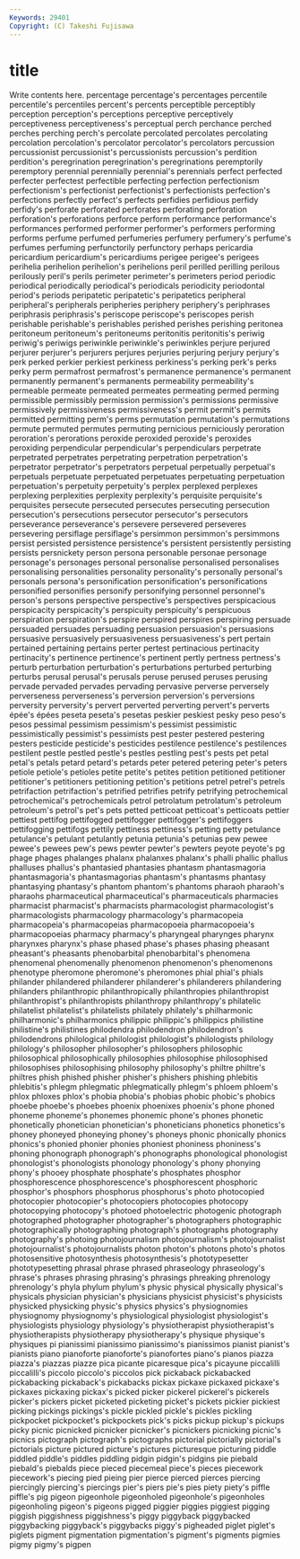 ```yaml
---
Keywords: 29401 
Copyright: (C) Takeshi Fujisawa
---
```


# title

Write contents here.
percentage percentage's percentages percentile percentile's percentiles percent's percents perceptible
perceptibly perception perception's perceptions perceptive perceptively perceptiveness perceptiveness's perceptual perch
perchance perched perches perching perch's percolate percolated percolates percolating percolation
percolation's percolator percolator's percolators percussion percussionist percussionist's percussionists percussion's perdition
perdition's peregrination peregrination's peregrinations peremptorily peremptory perennial perennially perennial's perennials
perfect perfected perfecter perfectest perfectible perfecting perfection perfectionism perfectionism's perfectionist
perfectionist's perfectionists perfection's perfections perfectly perfect's perfects perfidies perfidious perfidy
perfidy's perforate perforated perforates perforating perforation perforation's perforations perforce perform
performance performance's performances performed performer performer's performers performing performs perfume
perfumed perfumeries perfumery perfumery's perfume's perfumes perfuming perfunctorily perfunctory perhaps
pericardia pericardium pericardium's pericardiums perigee perigee's perigees perihelia perihelion perihelion's
perihelions peril perilled perilling perilous perilously peril's perils perimeter perimeter's
perimeters period periodic periodical periodically periodical's periodicals periodicity periodontal period's
periods peripatetic peripatetic's peripatetics peripheral peripheral's peripherals peripheries periphery periphery's
periphrases periphrasis periphrasis's periscope periscope's periscopes perish perishable perishable's perishables
perished perishes perishing peritonea peritoneum peritoneum's peritoneums peritonitis peritonitis's periwig
periwig's periwigs periwinkle periwinkle's periwinkles perjure perjured perjurer perjurer's perjurers
perjures perjuries perjuring perjury perjury's perk perked perkier perkiest perkiness
perkiness's perking perk's perks perky perm permafrost permafrost's permanence permanence's
permanent permanently permanent's permanents permeability permeability's permeable permeate permeated permeates
permeating permed perming permissible permissibly permission permission's permissions permissive permissively
permissiveness permissiveness's permit permit's permits permitted permitting perm's perms permutation
permutation's permutations permute permuted permutes permuting pernicious perniciously peroration peroration's
perorations peroxide peroxided peroxide's peroxides peroxiding perpendicular perpendicular's perpendiculars perpetrate
perpetrated perpetrates perpetrating perpetration perpetration's perpetrator perpetrator's perpetrators perpetual perpetually
perpetual's perpetuals perpetuate perpetuated perpetuates perpetuating perpetuation perpetuation's perpetuity perpetuity's
perplex perplexed perplexes perplexing perplexities perplexity perplexity's perquisite perquisite's perquisites
persecute persecuted persecutes persecuting persecution persecution's persecutions persecutor persecutor's persecutors
perseverance perseverance's persevere persevered perseveres persevering persiflage persiflage's persimmon persimmon's
persimmons persist persisted persistence persistence's persistent persistently persisting persists persnickety
person persona personable personae personage personage's personages personal personalise personalised
personalises personalising personalities personality personality's personally personal's personals persona's personification
personification's personifications personified personifies personify personifying personnel personnel's person's persons
perspective perspective's perspectives perspicacious perspicacity perspicacity's perspicuity perspicuity's perspicuous perspiration
perspiration's perspire perspired perspires perspiring persuade persuaded persuades persuading persuasion
persuasion's persuasions persuasive persuasively persuasiveness persuasiveness's pert pertain pertained pertaining
pertains perter pertest pertinacious pertinacity pertinacity's pertinence pertinence's pertinent pertly
pertness pertness's perturb perturbation perturbation's perturbations perturbed perturbing perturbs perusal
perusal's perusals peruse perused peruses perusing pervade pervaded pervades pervading
pervasive perverse perversely perverseness perverseness's perversion perversion's perversions perversity perversity's
pervert perverted perverting pervert's perverts épée's épées peseta peseta's pesetas
peskier peskiest pesky peso peso's pesos pessimal pessimism pessimism's pessimist
pessimistic pessimistically pessimist's pessimists pest pester pestered pestering pesters pesticide
pesticide's pesticides pestilence pestilence's pestilences pestilent pestle pestled pestle's pestles
pestling pest's pests pet petal petal's petals petard petard's petards
peter petered petering peter's peters petiole petiole's petioles petite petite's
petites petition petitioned petitioner petitioner's petitioners petitioning petition's petitions petrel
petrel's petrels petrifaction petrifaction's petrified petrifies petrify petrifying petrochemical petrochemical's
petrochemicals petrol petrolatum petrolatum's petroleum petroleum's petrol's pet's pets petted
petticoat petticoat's petticoats pettier pettiest pettifog pettifogged pettifogger pettifogger's pettifoggers
pettifogging pettifogs pettily pettiness pettiness's petting petty petulance petulance's petulant
petulantly petunia petunia's petunias pew pewee pewee's pewees pew's pews
pewter pewter's pewters peyote peyote's pg phage phages phalanges phalanx
phalanxes phalanx's phalli phallic phallus phalluses phallus's phantasied phantasies phantasm
phantasmagoria phantasmagoria's phantasmagorias phantasm's phantasms phantasy phantasying phantasy's phantom phantom's
phantoms pharaoh pharaoh's pharaohs pharmaceutical pharmaceutical's pharmaceuticals pharmacies pharmacist pharmacist's
pharmacists pharmacologist pharmacologist's pharmacologists pharmacology pharmacology's pharmacopeia pharmacopeia's pharmacopeias pharmacopoeia
pharmacopoeia's pharmacopoeias pharmacy pharmacy's pharyngeal pharynges pharynx pharynxes pharynx's phase
phased phase's phases phasing pheasant pheasant's pheasants phenobarbital phenobarbital's phenomena
phenomenal phenomenally phenomenon phenomenon's phenomenons phenotype pheromone pheromone's pheromones phial
phial's phials philander philandered philanderer philanderer's philanderers philandering philanders philanthropic
philanthropically philanthropies philanthropist philanthropist's philanthropists philanthropy philanthropy's philatelic philatelist philatelist's
philatelists philately philately's philharmonic philharmonic's philharmonics philippic philippic's philippics philistine
philistine's philistines philodendra philodendron philodendron's philodendrons philological philologist philologist's philologists
philology philology's philosopher philosopher's philosophers philosophic philosophical philosophically philosophies philosophise
philosophised philosophises philosophising philosophy philosophy's philtre philtre's philtres phish phished
phisher phisher's phishers phishing phlebitis phlebitis's phlegm phlegmatic phlegmatically phlegm's
phloem phloem's phlox phloxes phlox's phobia phobia's phobias phobic phobic's
phobics phoebe phoebe's phoebes phoenix phoenixes phoenix's phone phoned phoneme
phoneme's phonemes phonemic phone's phones phonetic phonetically phonetician phonetician's phoneticians
phonetics phonetics's phoney phoneyed phoneying phoney's phoneys phonic phonically phonics
phonics's phonied phonier phonies phoniest phoniness phoniness's phoning phonograph phonograph's
phonographs phonological phonologist phonologist's phonologists phonology phonology's phony phonying phony's
phooey phosphate phosphate's phosphates phosphor phosphorescence phosphorescence's phosphorescent phosphoric phosphor's
phosphors phosphorus phosphorus's photo photocopied photocopier photocopier's photocopiers photocopies photocopy
photocopying photocopy's photoed photoelectric photogenic photograph photographed photographer photographer's photographers
photographic photographically photographing photograph's photographs photography photography's photoing photojournalism photojournalism's
photojournalist photojournalist's photojournalists photon photon's photons photo's photos photosensitive photosynthesis
photosynthesis's phototypesetter phototypesetting phrasal phrase phrased phraseology phraseology's phrase's phrases
phrasing phrasing's phrasings phreaking phrenology phrenology's phyla phylum phylum's physic
physical physically physical's physicals physician physician's physicians physicist physicist's physicists
physicked physicking physic's physics physics's physiognomies physiognomy physiognomy's physiological physiologist
physiologist's physiologists physiology physiology's physiotherapist physiotherapist's physiotherapists physiotherapy physiotherapy's physique
physique's physiques pi pianissimi pianissimo pianissimo's pianissimos pianist pianist's pianists
piano pianoforte pianoforte's pianofortes piano's pianos piazza piazza's piazzas piazze
pica picante picaresque pica's picayune piccalilli piccalilli's piccolo piccolo's piccolos
pick pickaback pickabacked pickabacking pickaback's pickabacks pickax pickaxe pickaxed pickaxe's
pickaxes pickaxing pickax's picked picker pickerel pickerel's pickerels picker's pickers
picket picketed picketing picket's pickets pickier pickiest picking pickings pickings's
pickle pickled pickle's pickles pickling pickpocket pickpocket's pickpockets pick's picks
pickup pickup's pickups picky picnic picnicked picnicker picnicker's picnickers picnicking
picnic's picnics pictograph pictograph's pictographs pictorial pictorially pictorial's pictorials picture
pictured picture's pictures picturesque picturing piddle piddled piddle's piddles piddling
pidgin pidgin's pidgins pie piebald piebald's piebalds piece pieced piecemeal
piece's pieces piecework piecework's piecing pied pieing pier pierce pierced
pierces piercing piercingly piercing's piercings pier's piers pie's pies piety
piety's piffle piffle's pig pigeon pigeonhole pigeonholed pigeonhole's pigeonholes pigeonholing
pigeon's pigeons pigged piggier piggies piggiest pigging piggish piggishness piggishness's
piggy piggyback piggybacked piggybacking piggyback's piggybacks piggy's pigheaded piglet piglet's
piglets pigment pigmentation pigmentation's pigment's pigments pigmies pigmy pigmy's pigpen
